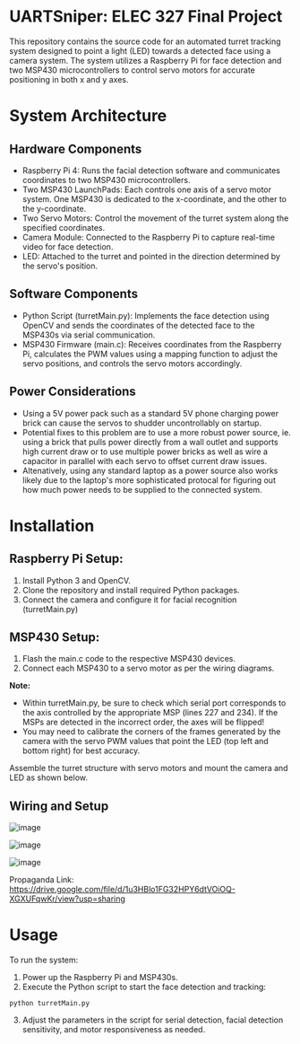 # UARTSniper: ELEC 327 Final Project

This repository contains the source code for an automated turret tracking system designed to point a light (LED) towards a detected face using a camera system. The system utilizes a Raspberry Pi for face detection and two MSP430 microcontrollers to control servo motors for accurate positioning in both x and y axes.

# System Architecture

## Hardware Components
- Raspberry Pi 4: Runs the facial detection software and communicates coordinates to two MSP430 microcontrollers.
- Two MSP430 LaunchPads: Each controls one axis of a servo motor system. One MSP430 is dedicated to the x-coordinate, and the other to the y-coordinate.
- Two Servo Motors: Control the movement of the turret system along the specified coordinates.
- Camera Module: Connected to the Raspberry Pi to capture real-time video for face detection.
- LED: Attached to the turret and pointed in the direction determined by the servo's position.

## Software Components
- Python Script (turretMain.py): Implements the face detection using OpenCV and sends the coordinates of the detected face to the MSP430s via serial communication.
- MSP430 Firmware (main.c): Receives coordinates from the Raspberry Pi, calculates the PWM values using a mapping function to adjust the servo positions, and controls the servo motors accordingly.
  
## Power Considerations
- Using a 5V power pack such as a standard 5V phone charging power brick can cause the servos to shudder uncontrollably on startup.
- Potential fixes to this problem are to use a more robust power source, ie. using a brick that pulls power directly from a wall outlet and supports high current draw or to use multiple power bricks as well as wire a capacitor in parallel with each servo to offset current draw issues.
- Altenatively, using any standard laptop as a power source also works likely due to the laptop's more sophisticated protocal for figuring out how much power needs to be supplied to the connected system.

# Installation

## Raspberry Pi Setup:
1. Install Python 3 and OpenCV.
2. Clone the repository and install required Python packages.
3. Connect the camera and configure it for facial recognition (turretMain.py)

## MSP430 Setup:
1. Flash the main.c code to the respective MSP430 devices.
2. Connect each MSP430 to a servo motor as per the wiring diagrams.

**Note:**
- Within turretMain.py, be sure to check which serial port corresponds to the axis controlled by the appropriate MSP (lines 227 and 234). If the MSPs are detected in the incorrect order, the axes will be flipped!
- You may need to calibrate the corners of the frames generated by the camera with the servo PWM values that point the LED (top left and bottom right) for best accuracy.

Assemble the turret structure with servo motors and mount the camera and LED as shown below.

## Wiring and Setup

![image](https://github.com/at0827/UARTSniper/assets/122329593/51df1624-223e-47a1-a2f4-b00ad12d834c)

![image](https://github.com/at0827/UARTSniper/assets/122329593/3234647d-0298-4f93-a52a-7f039606451f)

![image](https://github.com/at0827/UARTSniper/assets/31556111/e1f7bf1e-00a4-4349-ae52-352497148f03)

Propaganda Link:
https://drive.google.com/file/d/1u3HBlo1FG32HPY6dtVOiOQ-XGXUFqwKr/view?usp=sharing

# Usage

To run the system:

1. Power up the Raspberry Pi and MSP430s.
2. Execute the Python script to start the face detection and tracking:

```
python turretMain.py
```

3. Adjust the parameters in the script for serial detection, facial detection sensitivity, and motor responsiveness as needed.
